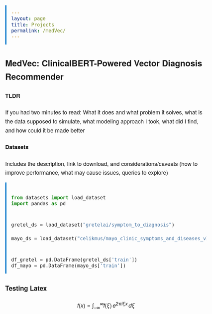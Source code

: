 ```yaml
---
layout: page
title: Projects
permalink: /medVec/
---
```



<head>
  <link href="https://cdnjs.cloudflare.com/ajax/libs/prism/1.29.0/themes/prism.min.css" rel="stylesheet" />
  <link rel="stylesheet" href="https://cdnjs.cloudflare.com/ajax/libs/KaTeX/0.16.9/katex.min.css" integrity="sha512-0dz2VvleUq65lUnDeOKxuvcZVRipCrL+6fK7DJQzE2G/5uWc6tS9kbx0OFT3ld86KnKH3HQW25Ds3o7t0V/Qq6g==" crossorigin="anonymous" referrerpolicy="no-referrer" />
</head>


<style>
  body {
    font-family: "Helvetica Neue", Helvetica, Arial, sans-serif;
    font-size: 18px;
    line-height: 1.6;
  }
</style>


## MedVec: ClinicalBERT-Powered Vector Diagnosis Recommender



#### TLDR

If you had two minutes to read: What it does and what problem it solves, what is the data supposed to simulate, what modeling approach I took, what did I find, and how could it be made better


#### Datasets

Includes the description, link to download, and considerations/caveats (how to improve performance, what may cause issues, queries to explore)


<style>
pre code {
  background-color: #f4f4f4;
  padding: 1em;
  display: block;
  border-left: 4px solid #007acc;
  overflow-x: auto;
}

pre code .string {
  color: #d14; 
}
</style>



```python

from datasets import load_dataset
import pandas as pd


gretel_ds = load_dataset("gretelai/symptom_to_diagnosis")

mayo_ds = load_dataset("celikmus/mayo_clinic_symptoms_and_diseases_v1")


df_gretel = pd.DataFrame(gretel_ds['train'])
df_mayo = pd.DataFrame(mayo_ds['train'])


```


### Testing Latex

```math
f(x) = \int_{-\infty}^\infty
    \hat f(\xi)\,e^{2 \pi i \xi x}
    \,d\xi
```


<script src="https://cdnjs.cloudflare.com/ajax/libs/prism/1.29.0/prism.min.js"></script>
<script src="https://cdnjs.cloudflare.com/ajax/libs/prism/1.29.0/components/prism-python.min.js"></script>

